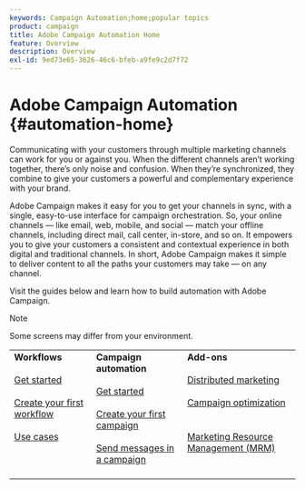 ```yaml
---
keywords: Campaign Automation;home;popular topics
product: campaign
title: Adobe Campaign Automation Home
feature: Overview
description: Overview
exl-id: 9ed73e65-3626-46c6-bfeb-a9fe9c2d7f72
---
```

# Adobe Campaign Automation {#automation-home}

Communicating with your customers through multiple marketing channels can work for you or against you. When the different channels aren’t working together, there’s only noise and confusion. When they’re synchronized, they combine to give your customers a powerful and complementary experience with your brand.

Adobe Campaign makes it easy for you to get your channels in sync, with a single, easy-to-use interface for campaign orchestration. So, your online channels — like email, web, mobile, and social — match your offline channels, including direct mail, call center, in-store, and so on. It empowers you to give your customers a consistent and contextual experience in both digital and traditional channels. In short, Adobe Campaign makes it simple to deliver content to all the paths your customers may take — on any channel.


Visit the guides below and learn how to build automation with Adobe Campaign.

>[!NOTE]
>Some screens may differ from your environment. 
>


<table>
<tr>
  <td valign="top">
    <div>
    <b>Workflows</b>
    </div>
    <br>
    <div>
    <a href="workflow/about-workflows.md">Get started</a>
    </div>
    <br>     
    <div>
    <a href="workflow/build-a-workflow.md">Create your first workflow</a>
    </div>
    <br>
    <div>
    <a href="workflow/workflow-use-cases.md">Use cases</a>
    </div>
    <br>
  </td>
  <td valign="top">
    <div>
    <b>Campaign  automation</b>
    </div>
    <br>
    <div>
    <a href="campaigns/set-up-campaigns.md">Get started</a>
    </div>
    <br>
    <div>
    <a href="campaigns/marketing-campaign-create.md">Create your first campaign</a>
    </div>
    <br>
    <div>
    <a href="campaigns/marketing-campaign-deliveries.md">Send messages in a campaign</a>
    </div>
    <br>
  </td>
  <td valign="top">
    <div>
    <b>Add-ons</b>
    </div>
    <br>
    <div>
    <a href="distributed-marketing/about-distributed-marketing.md">Distributed marketing</a>
    </div>
    <br>
    <div>
    <a href="campaign-opt/campaign-typologies.md">Campaign optimization</a>
    </div>
    <br>
    <br>
    <div>
    <a href="mrm/about-marketing-resource-management.md">Marketing Resource Management (MRM)</a>
    </div>
    <br>
  </td>
</tr>
</table>
